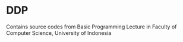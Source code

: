 # DDP
Contains source codes from Basic Programming Lecture in Faculty of Computer Science, University of Indonesia
